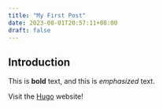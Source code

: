 ```yaml
---
title: "My First Post"
date: 2023-08-01T20:57:11+08:00
draft: false
---
```

## Introduction

This is **bold** text, and this is *emphasized* text.

Visit the [Hugo](https://gohugo.io) website!
